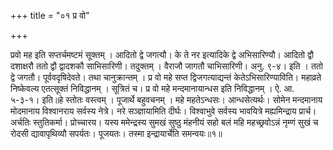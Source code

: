 +++
title = "०१ प्र वो"

+++

प्रवो मह इति सप्तर्चमष्टमं सूक्तम् । आदितो द्वे जगत्यौ। के ते नर इत्यादिके द्वे अभिसारिण्यौ। आदितो द्वौ दशाक्षरौ ततो द्वौ द्वादशकौ साभिसारिणी। तदुक्तम् । वैराजौ जागतौ चाभिसारिणी। अनु. ९-४। इति । ततो द्वे जगतौ। पूर्ववदृषिदेवते। तथा चानुक्रान्तम् । प्र वो महे सप्त द्विजगत्याद्यन्तं केतेऽभिसारिण्याविति। महाव्रते निष्केवल्य एतत्सूक्तं निविद्धानम् । सूत्रितं च। प्र वो महे मन्दमानायान्धस इति निविद्धानम् । ऐ. आ. ५-३-१। इति॥हे स्तोतः वस्त्वम् । पूजार्थे बहुवचनम् । महे महतेऽन्धसः। आन्धसेत्यर्थः। सोमेन मन्दमानाय मोदमानाय विश्वानराय सर्वस्य नेत्रे। नरे सञ्ज्ञायामिति दीर्घः। विश्वाभुवे सर्वस्य भावयित्रे मह्यमिन्द्राय प्रार्च। अर्चतिः स्तुतिकर्मा। प्रोच्चारय। यस्य ममेन्द्रस्य सुमखं सुष्ठु मंहनीयं सहो बलं महि महच्छ्रवोऽन्नं नृम्णं सुखं च रोदसी द्यावापृथिव्यौ सपर्यतः। पूजयतः। तस्मा इन्द्रायार्चेति समन्वयः॥१॥